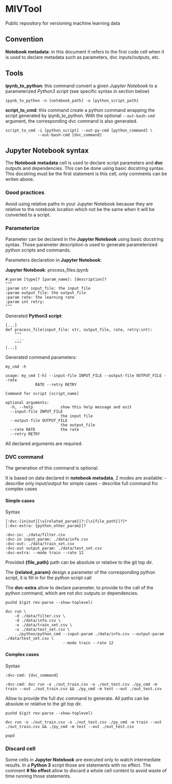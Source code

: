 MlVTool
=======
Public repository for versioning machine learning data

Convention
----------

**Notebook metadata**: in this document it refers to the first code cell when it
is used to declare metadata such as parameters, dvc inputs/outputs, etc.


Tools
-----

**ipynb_to_python**: this command convert a given *Jupyter Notebook* to a
parameterized *Python3 script* (see specific syntax in section below)

    ipynb_to_python -n [notebook_path] -o [python_script_path]
    
**script_to_cmd**: this command create a python command wrapping the script 
generated by ipynb_to_python. With the optional `--out-bash-cmd` argument,
the corresponding dvc command is also generated.  

    script_to_cmd -i [python_script] --out-py-cmd [python_command] \
                  --out-bash-cmd [dvc_command]
    

Jupyter Notebook syntax
-----------------------

The **Notebook metadata** cell is used to declare script parameters and **dvc** outputs and dependencies.
This can be done using basic docstring syntax. This docstring must be the first statement is this cell, only
comments can be writen above. 


### Good practices 

Avoid using relative paths in your Jupyter Notebook because they are relative to 
the notebook location which not be the same when it will be converted to a script.


### Parameterize

Parameter can be declared in the **Jupyter Notebook** using basic docstring syntax.
Those parameter description is used to generate parameterized python scripts and commands.

Parameters declaration in **Jupyter Notebook**:

**Jupyter Notebook**: process_files.ipynb

    
    #:param [type]? [param_name]: [description]?
    """
    :param str input_file: the input file
    :param output_file: the output_file
    :param rate: the learning rate
    :param int retry:
    """
    
Generated **Python3 script**:

    [...]
    def process_file(input_file: str, output_file, rate, retry:int):
        """
         ...
        """
    [...]

Generated command parameters:

    my_cmd -h
    
    usage: my_cmd [-h] --input-file INPUT_FILE --output-file OUTPUT_FILE --rate
                 RATE --retry RETRY
    
    Command for script [script_name]
    
    optional arguments:
      -h, --help            show this help message and exit
      --input-file INPUT_FILE
                            the input file
      --output-file OUTPUT_FILE
                            the output_file
      --rate RATE           the rate
      --retry RETRY

All declared arguments are required.

### DVC command

The generation of this command is optional.

It is based on data declared in **notebook metadata**,
 2 modes are available:
    - describe only input/output for simple cases
    - describe full command fro complex cases

#### Simple cases

Syntax
    
    [:dvc-[in|out][\s{related_param}]?:[\s{file_path}]?]*
    [:dvc-extra: {python_other_param}]?
    
    :dvc-in: ./data/filter.csv
    :dvc-in input_param: ./data/info.csv    
    :dvc-out: ./data/train_set.csv    
    :dvc-out output_param: ./data/test_set.csv
    :dvc-extra: --mode train --rate 12
       
Provided **{file_path}** path can be absolute or relative to the git top dir.

The **{related_param}** design a parameter of the corresponding python script,
 it is fill in for the python script call

The **dvc-extra** allow to declare parameter, to provide to the call of the python 
command, which are not dvc outputs or dependencies.
 
    pushd $(git rev-parse --show-toplevel)
    
    dvc run \
        -d ./data/filter.csv \
        -d ./data/info.csv \
        -o ./data/train_set.csv \
        -o ./data/test_set.csv \
        ../python/python_cmd --input-param ./data/info.csv --output-param ./data/test_set.csv \
                             --mode train --rate 12
        
    
#### Complex cases

Syntax
    
    :dvc-cmd: {dvc_command}

    :dvc-cmd: dvc run -o ./out_train.csv -o ./out_test.csv ./py_cmd -m train --out ./out_train.csv && ./py_cmd -m test --out ./out_test.csv
Allow to provide the full dvc command to generate. All paths can be absolute or relative to the git top dir.
 
    pushd $(git rev-parse --show-toplevel)
    
    dvc run -o ./out_train.csv -o ./out_test.csv ./py_cmd -m train --out ./out_train.csv && ./py_cmd -m test --out ./out_test.csv
    
    popd


### Discard cell

Some cells in **Jupyter Notebook** are executed only to watch intermediate results.
In a **Python 3** script those are statements with no effect. 
The comment **# No effect** allow to discard a whole cell content to avoid waste of 
time running those statements.
